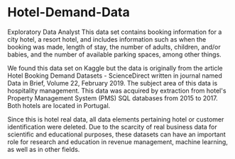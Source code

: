 # Hotel-Demand-Data
Exploratory Data Analyst
This data set contains booking information for a city hotel, a resort hotel, and includes information such as when the booking was made, length of stay, the number of adults, children, and/or babies, and the number of available parking spaces, among other things.

We found this data set on Kaggle but the data is originally from the article Hotel Booking Demand Datasets - ScienceDirect written in journal named Data in Brief, Volume 22, February 2019. The subject area of this data is hospitality management. This data was acquired by extraction from hotel's Property Management System (PMS) SQL databases from 2015 to 2017. Both hotels are located in Portugal.

Since this is hotel real data, all data elements pertaining hotel or customer identification were deleted. Due to the scarcity of real business data for scientific and educational purposes, these datasets can have an important role for research and education in revenue management, machine learning, as well as in other fields.
